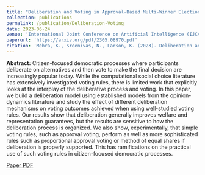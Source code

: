```yaml
---
title: "Deliberation and Voting in Approval-Based Multi-Winner Elections"
collection: publications
permalink: /publication/Deliberation-Voting
date: 2023-06-24
venue: 'International Joint Conference on Artificial Intelligence (IJCAI) 2023 Main Track, Citizen-Centric Multiagent Systems Workshop at AAMAS 2023'
paperurl: 'https://arxiv.org/pdf/2305.08970.pdf'
citation: 'Mehra, K., Sreenivas, N., Larson, K. (2023). Deliberation and Voting in Approval-Based Multi-Winner Elections. International Joint Conference on Artificial Intelligence (IJCAI) 2023 Main Track'
---
```


<b>Abstract:</b> 
Citizen-focused democratic processes where participants deliberate on alternatives and then vote to make the final decision are increasingly popular today. While the computational social choice literature has extensively investigated voting rules, there is limited work that explicitly looks at the interplay of the deliberative process and voting. In this paper, we build a deliberation model using established models from the opinion-dynamics literature and study the effect of different deliberation mechanisms on voting outcomes achieved when using well-studied voting rules. Our results show that deliberation generally improves welfare and representation guarantees, but the results are sensitive to how the deliberation process is organized. We also show, experimentally, that simple voting rules, such as approval voting, perform as well as more sophisticated rules such as proportional approval voting or method of equal shares if deliberation is properly supported. This has ramifications on the practical use of such voting rules in citizen-focused democratic processes.

[Paper PDF](http://kanav-mehra.github.io/files/Deliberation-Voting.pdf)